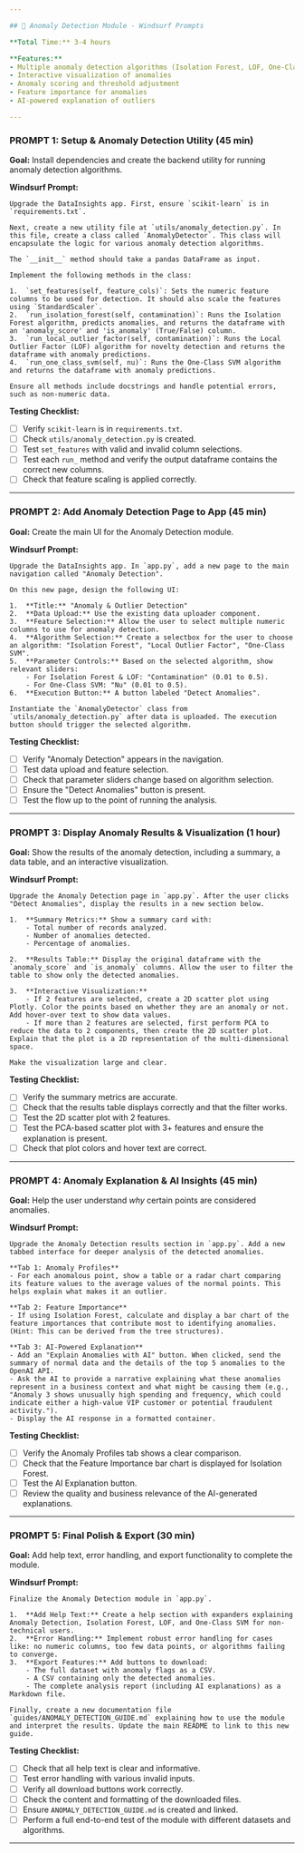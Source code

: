 ```yaml
---

## 🔬 Anomaly Detection Module - Windsurf Prompts

**Total Time:** 3-4 hours

**Features:**
- Multiple anomaly detection algorithms (Isolation Forest, LOF, One-Class SVM)
- Interactive visualization of anomalies
- Anomaly scoring and threshold adjustment
- Feature importance for anomalies
- AI-powered explanation of outliers

---
```


### **PROMPT 1: Setup & Anomaly Detection Utility** (45 min)

**Goal:** Install dependencies and create the backend utility for running anomaly detection algorithms.

**Windsurf Prompt:**

```
Upgrade the DataInsights app. First, ensure `scikit-learn` is in `requirements.txt`. 

Next, create a new utility file at `utils/anomaly_detection.py`. In this file, create a class called `AnomalyDetector`. This class will encapsulate the logic for various anomaly detection algorithms.

The `__init__` method should take a pandas DataFrame as input.

Implement the following methods in the class:

1.  `set_features(self, feature_cols)`: Sets the numeric feature columns to be used for detection. It should also scale the features using `StandardScaler`.
2.  `run_isolation_forest(self, contamination)`: Runs the Isolation Forest algorithm, predicts anomalies, and returns the dataframe with an 'anomaly_score' and 'is_anomaly' (True/False) column.
3.  `run_local_outlier_factor(self, contamination)`: Runs the Local Outlier Factor (LOF) algorithm for novelty detection and returns the dataframe with anomaly predictions.
4.  `run_one_class_svm(self, nu)`: Runs the One-Class SVM algorithm and returns the dataframe with anomaly predictions.

Ensure all methods include docstrings and handle potential errors, such as non-numeric data.
```

**Testing Checklist:**
- [ ] Verify `scikit-learn` is in `requirements.txt`.
- [ ] Check `utils/anomaly_detection.py` is created.
- [ ] Test `set_features` with valid and invalid column selections.
- [ ] Test each `run_` method and verify the output dataframe contains the correct new columns.
- [ ] Check that feature scaling is applied correctly.

---

### **PROMPT 2: Add Anomaly Detection Page to App** (45 min)

**Goal:** Create the main UI for the Anomaly Detection module.

**Windsurf Prompt:**

```
Upgrade the DataInsights app. In `app.py`, add a new page to the main navigation called "Anomaly Detection".

On this new page, design the following UI:

1.  **Title:** "Anomaly & Outlier Detection"
2.  **Data Upload:** Use the existing data uploader component.
3.  **Feature Selection:** Allow the user to select multiple numeric columns to use for anomaly detection.
4.  **Algorithm Selection:** Create a selectbox for the user to choose an algorithm: "Isolation Forest", "Local Outlier Factor", "One-Class SVM".
5.  **Parameter Controls:** Based on the selected algorithm, show relevant sliders:
    - For Isolation Forest & LOF: "Contamination" (0.01 to 0.5).
    - For One-Class SVM: "Nu" (0.01 to 0.5).
6.  **Execution Button:** A button labeled "Detect Anomalies".

Instantiate the `AnomalyDetector` class from `utils/anomaly_detection.py` after data is uploaded. The execution button should trigger the selected algorithm.
```

**Testing Checklist:**
- [ ] Verify "Anomaly Detection" appears in the navigation.
- [ ] Test data upload and feature selection.
- [ ] Check that parameter sliders change based on algorithm selection.
- [ ] Ensure the "Detect Anomalies" button is present.
- [ ] Test the flow up to the point of running the analysis.

---

### **PROMPT 3: Display Anomaly Results & Visualization** (1 hour)

**Goal:** Show the results of the anomaly detection, including a summary, a data table, and an interactive visualization.

**Windsurf Prompt:**

```
Upgrade the Anomaly Detection page in `app.py`. After the user clicks "Detect Anomalies", display the results in a new section below.

1.  **Summary Metrics:** Show a summary card with:
    - Total number of records analyzed.
    - Number of anomalies detected.
    - Percentage of anomalies.

2.  **Results Table:** Display the original dataframe with the `anomaly_score` and `is_anomaly` columns. Allow the user to filter the table to show only the detected anomalies.

3.  **Interactive Visualization:** 
    - If 2 features are selected, create a 2D scatter plot using Plotly. Color the points based on whether they are an anomaly or not. Add hover-over text to show data values.
    - If more than 2 features are selected, first perform PCA to reduce the data to 2 components, then create the 2D scatter plot. Explain that the plot is a 2D representation of the multi-dimensional space.

Make the visualization large and clear.
```

**Testing Checklist:**
- [ ] Verify the summary metrics are accurate.
- [ ] Check that the results table displays correctly and that the filter works.
- [ ] Test the 2D scatter plot with 2 features.
- [ ] Test the PCA-based scatter plot with 3+ features and ensure the explanation is present.
- [ ] Check that plot colors and hover text are correct.

---

### **PROMPT 4: Anomaly Explanation & AI Insights** (45 min)

**Goal:** Help the user understand *why* certain points are considered anomalies.

**Windsurf Prompt:**

```
Upgrade the Anomaly Detection results section in `app.py`. Add a new tabbed interface for deeper analysis of the detected anomalies.

**Tab 1: Anomaly Profiles**
- For each anomalous point, show a table or a radar chart comparing its feature values to the average values of the normal points. This helps explain what makes it an outlier.

**Tab 2: Feature Importance**
- If using Isolation Forest, calculate and display a bar chart of the feature importances that contribute most to identifying anomalies. (Hint: This can be derived from the tree structures).

**Tab 3: AI-Powered Explanation**
- Add an "Explain Anomalies with AI" button. When clicked, send the summary of normal data and the details of the top 5 anomalies to the OpenAI API.
- Ask the AI to provide a narrative explaining what these anomalies represent in a business context and what might be causing them (e.g., "Anomaly 3 shows unusually high spending and frequency, which could indicate either a high-value VIP customer or potential fraudulent activity.").
- Display the AI response in a formatted container.
```

**Testing Checklist:**
- [ ] Verify the Anomaly Profiles tab shows a clear comparison.
- [ ] Check that the Feature Importance bar chart is displayed for Isolation Forest.
- [ ] Test the AI Explanation button.
- [ ] Review the quality and business relevance of the AI-generated explanations.

---

### **PROMPT 5: Final Polish & Export** (30 min)

**Goal:** Add help text, error handling, and export functionality to complete the module.

**Windsurf Prompt:**

```
Finalize the Anomaly Detection module in `app.py`.

1.  **Add Help Text:** Create a help section with expanders explaining Anomaly Detection, Isolation Forest, LOF, and One-Class SVM for non-technical users.
2.  **Error Handling:** Implement robust error handling for cases like: no numeric columns, too few data points, or algorithms failing to converge.
3.  **Export Features:** Add buttons to download:
    - The full dataset with anomaly flags as a CSV.
    - A CSV containing only the detected anomalies.
    - The complete analysis report (including AI explanations) as a Markdown file.

Finally, create a new documentation file `guides/ANOMALY_DETECTION_GUIDE.md` explaining how to use the module and interpret the results. Update the main README to link to this new guide.
```

**Testing Checklist:**
- [ ] Check that all help text is clear and informative.
- [ ] Test error handling with various invalid inputs.
- [ ] Verify all download buttons work correctly.
- [ ] Check the content and formatting of the downloaded files.
- [ ] Ensure `ANOMALY_DETECTION_GUIDE.md` is created and linked.
- [ ] Perform a full end-to-end test of the module with different datasets and algorithms.

---

